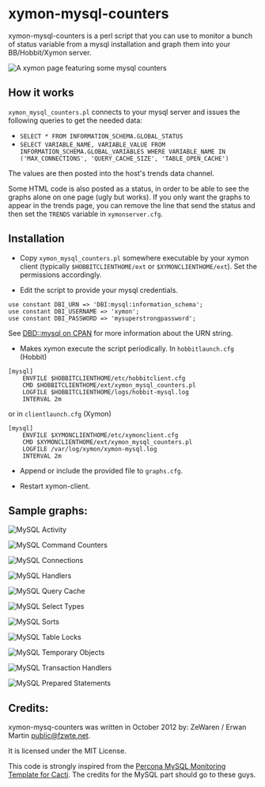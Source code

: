 xymon-mysql-counters
====================
xymon-mysql-counters is a perl script that you can use to monitor a bunch of status variable from a mysql installation and graph them into your BB/Hobbit/Xymon server.

![A xymon page featuring some mysql counters](https://raw.github.com/ZeWaren/xymon-mysql-counters/master/exemple_graphs/xymon_page.png "A xymon page featuring some mysql counters")

How it works
------------

`xymon_mysql_counters.pl` connects to your mysql server and issues the following queries to get the needed data:

+ `SELECT * FROM INFORMATION_SCHEMA.GLOBAL_STATUS`
+ `SELECT VARIABLE_NAME, VARIABLE_VALUE FROM INFORMATION_SCHEMA.GLOBAL_VARIABLES WHERE VARIABLE_NAME IN ('MAX_CONNECTIONS', 'QUERY_CACHE_SIZE', 'TABLE_OPEN_CACHE')`

The values are then posted into the host's trends data channel.

Some HTML code is also posted as a status, in order to be able to see the graphs alone on one page (ugly but works). If you only want the graphs to appear in the trends page, you can remove the line that send the status and then set the `TRENDS` variable in `xymonserver.cfg`.

Installation
------------
+ Copy `xymon_mysql_counters.pl` somewhere executable by your xymon client (typically `$HOBBITCLIENTHOME/ext` or `$XYMONCLIENTHOME/ext`). Set the permissions accordingly.
 

+ Edit the script to provide your mysql credentials.
```
use constant DBI_URN => 'DBI:mysql:information_schema';
use constant DBI_USERNAME => 'xymon';
use constant DBI_PASSWORD => 'mysuperstrongpassword';
```
See [DBD::mysql on CPAN](http://search.cpan.org/~capttofu/DBD-mysql-4.022/lib/DBD/mysql.pm) for more information about the URN string.

+ Makes xymon execute the script periodically.
In `hobbitlaunch.cfg` (Hobbit)
```
[mysql]
    ENVFILE $HOBBITCLIENTHOME/etc/hobbitclient.cfg
    CMD $HOBBITCLIENTHOME/ext/xymon_mysql_counters.pl
    LOGFILE $HOBBITCLIENTHOME/logs/hobbit-mysql.log
    INTERVAL 2m
```
or in `clientlaunch.cfg` (Xymon)
```
[mysql]
    ENVFILE $XYMONCLIENTHOME/etc/xymonclient.cfg
    CMD $XYMONCLIENTHOME/ext/xymon_mysql_counters.pl
    LOGFILE /var/log/xymon/xymon-mysql.log
    INTERVAL 2m
```

+ Append or include the provided file to `graphs.cfg`.

+ Restart xymon-client.

Sample graphs:
--------------

![MySQL Activity](https://raw.github.com/ZeWaren/xymon-mysql-counters/master/exemple_graphs/mysql_activity.png "MySQL Activity")

![MySQL Command Counters](https://raw.github.com/ZeWaren/xymon-mysql-counters/master/exemple_graphs/mysql_command_counters.png "MySQL Command Counters")

![MySQL Connections](https://raw.github.com/ZeWaren/xymon-mysql-counters/master/exemple_graphs/mysql_connections.png "MySQL Connections")

![MySQL Handlers](https://raw.github.com/ZeWaren/xymon-mysql-counters/master/exemple_graphs/mysql_handlers.png "MySQL Handlers")

![MySQL Query Cache](https://raw.github.com/ZeWaren/xymon-mysql-counters/master/exemple_graphs/mysql_query_cache.png "Query Cache")

![MySQL Select Types](https://raw.github.com/ZeWaren/xymon-mysql-counters/master/exemple_graphs/mysql_select_types.png "Select Types")

![MySQL Sorts](https://raw.github.com/ZeWaren/xymon-mysql-counters/master/exemple_graphs/mysql_sorts.png "MySQL Sorts")

![MySQL Table Locks](https://raw.github.com/ZeWaren/xymon-mysql-counters/master/exemple_graphs/mysql_table_locks.png "Table Locks")

![MySQL Temporary Objects](https://raw.github.com/ZeWaren/xymon-mysql-counters/master/exemple_graphs/mysql_temporary_objects.png "Temporary Objects")

![MySQL Transaction Handlers](https://raw.github.com/ZeWaren/xymon-mysql-counters/master/exemple_graphs/mysql_transaction_handlers.png "MySQL Transaction Handlers")

![MySQL Prepared Statements](https://raw.github.com/ZeWaren/xymon-mysql-counters/master/exemple_graphs/mysql_prepared_statements.png "MySQL Prepared Statements")

Credits:
--------

xymon-mysq-counters was written in October 2012 by: ZeWaren / Erwan Martin <public@fzwte.net>.

It is licensed under the MIT License.

This code is strongly inspired from the [Percona MySQL Monitoring Template for Cacti](http://www.percona.com/doc/percona-monitoring-plugins/cacti/mysql-templates.html). The credits for the MySQL part should go to these guys.

